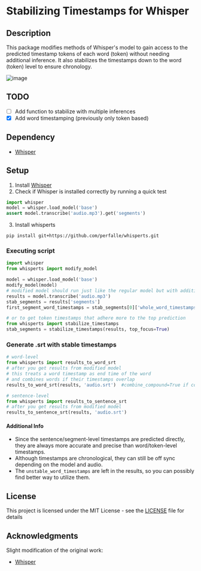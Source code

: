 # Stabilizing Timestamps for Whisper

## Description
This package modifies methods of Whisper's model to gain access to the predicted timestamp tokens of each word (token) without needing additional inference. It also stabilizes the timestamps down to the word (token) level to ensure chronology.

![image](https://user-images.githubusercontent.com/28970749/192950141-40ac8cbd-ccac-45da-b563-f8144d22c54e.png)

## TODO
- [ ] Add function to stabilize with multiple inferences
- [x] Add word timestamping (previously only token based)

## Dependency
* [Whisper](https://github.com/openai/whisper)

## Setup 
1. Install [Whisper](https://github.com/openai/whisper#setup)
2. Check if Whisper is installed correctly by running a quick test
```python
import whisper
model = whisper.load_model('base')
assert model.transcribe('audio.mp3').get('segments')
```
3. Install whisperts
```commandline
pip install git+https://github.com/perfalle/whisperts.git
```

### Executing script
```python
import whisper
from whisperts import modify_model

model = whisper.load_model('base')
modify_model(model)
# modified model should run just like the regular model but with additional hyperparameters and extra data in results
results = model.transcribe('audio.mp3')
stab_segments = results['segments']
first_segment_word_timestamps = stab_segments[0]['whole_word_timestamps']

# or to get token timestamps that adhere more to the top prediction
from whisperts import stabilize_timestamps
stab_segments = stabilize_timestamps(results, top_focus=True)
```

### Generate .srt with stable timestamps
```python
# word-level 
from whisperts import results_to_word_srt
# after you get results from modified model
# this treats a word timestamp as end time of the word
# and combines words if their timestamps overlap
results_to_word_srt(results, 'audio.srt')  #combine_compound=True if compound words are separate
```
```python
# sentence-level
from whisperts import results_to_sentence_srt
# after you get results from modified model
results_to_sentence_srt(results, 'audio.srt')
```

#### Additional Info
* Since the sentence/segment-level timestamps are predicted directly, they are always more accurate and precise than word/token-level timestamps.
* Although timestamps are chronological, they can still be off sync depending on the model and audio.
* The `unstable_word_timestamps` are left in the results, so you can possibly find better way to utilize them.

## License
This project is licensed under the MIT License - see the [LICENSE](LICENSE) file for details

## Acknowledgments
Slight modification of the original work:
* [Whisper](https://github.com/openai/whisper)
